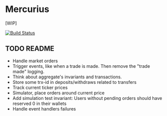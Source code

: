 # Mercurius

[WIP]

[![Build Status](https://travis-ci.org/eeng/mercurius.svg?branch=master)](https://travis-ci.org/eeng/mercurius)

## TODO README

- Handle market orders
- Trigger events, like when a trade is made. Then remove the "trade made" logging.
- Think about aggregate's invariants and transactions.
- Store some trx-id in deposits/withdraws related to transfers
- Track current ticker prices
- Simulator, place orders around current price
- Add simulation test invariant: Users without pending orders should have reserved 0 in their wallets
- Handle event handlers failures
